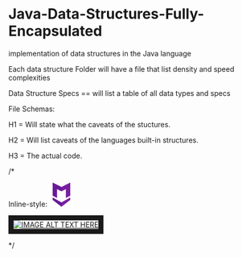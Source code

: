 # Java-Data-Structures-Fully-Encapsulated
 implementation of data structures in the Java language 
 
 Each  data structure Folder will have a file that list density and speed complexities
 
 Data Structure Specs == will list a table of all data types and specs
 
 File Schemas:
 
 H1 = Will state what the caveats of the stuctures.  
 
 H2 = Will list caveats of the languages built-in structures.
 
 H3 = The actual code.
 
/*

Inline-style: 
![alt text](https://github.com/adam-p/markdown-here/raw/master/src/common/images/icon48.png "Logo Title Text 1")

<a href="http://www.youtube.com/watch?feature=player_embedded&v=YOUTUBE_VIDEO_ID_HERE
" target="_blank"><img src="http://img.youtube.com/vi/YOUTUBE_VIDEO_ID_HERE/0.jpg" 
alt="IMAGE ALT TEXT HERE" width="240" height="180" border="10" /></a>

*/

